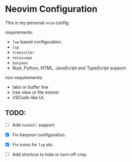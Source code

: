# Neovim Configuration

This is my personal `nvim` config.

requirements:

- `lua` based configuration.
- `lsp` 
- `treesitter`
- `telescope`
- `harpoon`
- Rust, Python, HTML, JavaScript and TypeScript support.

non-requirements:

- tabs or buffer line
- tree view or file exlorer
- VSCode-like UI.

## TODO:

- [ ] Add `nushell` support.
- [X] Fix harpoon configuration.
- [X] Fix icons for `lsp` etc.
- [ ] Add shortcut to hide or turn-off cmp.

